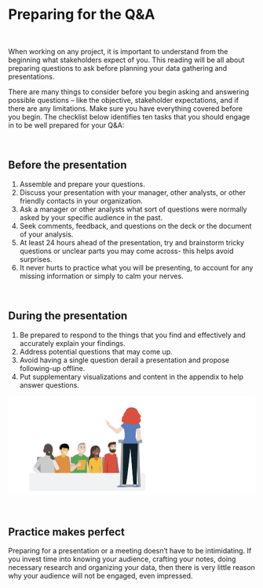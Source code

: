# Preparing for the Q&A

&nbsp;

When working on any project, it is important to understand from the beginning what stakeholders expect of you. This reading will be all about preparing questions to ask before planning your data gathering and presentations. 

There are many things to consider before you begin asking and answering possible questions – like the objective, stakeholder expectations, and if there are any limitations. Make sure you have everything covered before you begin. The checklist below identifies ten tasks that you should engage in to be well prepared for your Q&A:

&nbsp;

## Before the presentation

1. Assemble and prepare your questions.
2. Discuss your presentation with your manager, other analysts, or other friendly contacts in your organization.
3. Ask a manager or other analysts what sort of questions were normally asked by your specific audience in the past.
4. Seek comments, feedback, and questions on the deck or the document of your analysis.
5. At least 24 hours ahead of the presentation, try and brainstorm tricky questions or unclear parts you may come across- this helps avoid surprises.
6. It never hurts to practice what you will be presenting, to account for any missing information or simply to calm your nerves.

&nbsp;

## During the presentation

1. Be prepared to respond to the things that you find and effectively and accurately explain your findings.
2. Address potential questions that may come up.
3. Avoid having a single question derail a presentation and propose following-up offline.
4. Put supplementary visualizations and content in the appendix to help answer questions.

![img](img/img6.png)

&nbsp;

## Practice makes perfect
Preparing for a presentation or a meeting doesn’t have to be intimidating. If you invest time into knowing your audience, crafting your notes, doing necessary research and organizing your data, then there is very little reason why your audience will not be engaged, even impressed.
